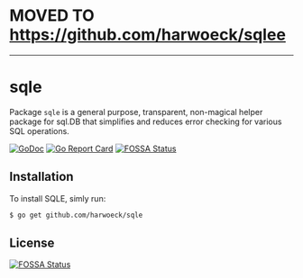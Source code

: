 # MOVED TO https://github.com/harwoeck/sqlee

---

# sqle

Package `sqle` is a general purpose, transparent, non-magical helper package for sql.DB that simplifies and reduces error checking for various SQL operations.

[![GoDoc](https://godoc.org/github.com/harwoeck/sqle?status.svg)](https://pkg.go.dev/github.com/harwoeck/sqle?tab=doc)
[![Go Report Card](https://goreportcard.com/badge/github.com/harwoeck/sqle)](https://goreportcard.com/report/github.com/harwoeck/sqle)
[![FOSSA Status](https://app.fossa.io/api/projects/git%2Bgithub.com%2Fharwoeck%2Fsqle.svg?type=shield)](https://app.fossa.io/projects/git%2Bgithub.com%2Fharwoeck%2Fsqle?ref=badge_shield)

## Installation

To install SQLE, simly run:

```bash
$ go get github.com/harwoeck/sqle
```

## License

[![FOSSA Status](https://app.fossa.io/api/projects/git%2Bgithub.com%2Fharwoeck%2Fsqle.svg?type=large)](https://app.fossa.io/projects/git%2Bgithub.com%2Fharwoeck%2Fsqle?ref=badge_large)
